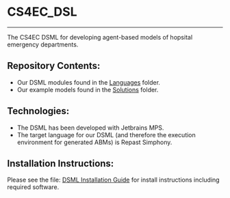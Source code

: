 # CS4EC_DSL
---------
The CS4EC DSML for developing agent-based models of hopsital emergency departments. 

## Repository Contents: 
- Our DSML modules found in the [Languages](languages) folder.
- Our example models found in the [Solutions](solutions) folder.

## Technologies:
- The DSML has been developed with Jetbrains MPS.
- The target language for our DSML (and therefore the execution environment for generated ABMs) is Repast Simphony.

## Installation Instructions:

Please see the file: [DSML Installation Guide](DSML_InstallationGuide.docx) for install instructions including required software.
